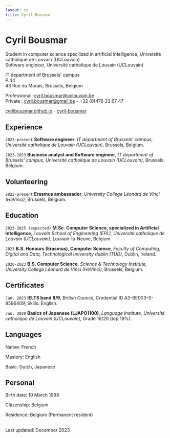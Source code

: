 ```yaml
---
layout: cv
title: Cyril Bousmar
---
```

# Cyril Bousmar
Student in computer science specilized in artificial intelligence, Université catholique de Louvain (UCLouvain)<br/>
Software engineer, Université catholique de Louvain (UCLouvain)

IT department of Brussels' campus<br/>
P.44<br/>
43 Rue du Marais, Brussels, Belgium<br/>

Professional:
<a href="mailto:cyril.bousmar@uclouvain.be">cyril.bousmar@uclouvain.be</a><br/>
Private :
<a href="mailto:cyril.bousmar@gmail.com">cyril.bousmar@gmail.be</a>  - +32 (0)476 33 67 47<br/>

<div id="webaddress">
  <a href="https://cyrilbousmar.github.io"><i class="fa-solid fa-house"></i> cyrilbousmar.github.io</a> - 
  <a href="https://www.linkedin.com/in/cyril-bousmar/"><i class="fa-brands fa-linkedin"></i> cyril-bousmar</a>
</div>

## Experience

`2023-present`
**Software engineer**, *IT department of Brussels' campus, Université catholique de Louvain (UCLouvain)*, Brussels, Belgium.

`2023-2023`
**Business analyst and Software engineer**, *IT department of Brussels' campus, Université catholique de Louvain (UCLouvain)*, Brussels, Belgium.

## Volunteering

`2023-present`
**Erasmus ambassador**, *University College Léonard de Vinci (HeVinci)*, Brussels, Belgium.

## Education

`2023-2025
(expected)`
**M.Sc. Computer Science, specialized in Artificial Intelligence**, *Louvain School of Engineering (EPL), Université catholique de Louvain (UCLouvain)*, Louvain-la-Neuve, Belgium.

`2023`
**B.S. Honours (Erasmus), Computer Science**, *Faculty of Computing, Digital and Data, Technological university dublin (TUD)*, Dublin, Ireland.

`2020-2023`
**B.S. Computer Science**, *Science & Technology Institute, University College Léonard de Vinci (HeVinci)*, Brussels, Belgium.

## Certificates

`Jun. 2023`
**IELTS band 8/9**, *British Council*, Credential ID A3-BE003-S-9596409, Skills: English.

`Jun. 2020`
**Basics of Japanese (LJAPO1100)**, *Language Institute, Université catholique de Louvain (UCLouvain)*, Grade 16/20 (top 19%).

## Languages

Native: French

Mastery: English

Basic: Dutch, Japanese

## Personal

Birth date: 10 March 1998

Citizenship: Belgium

Residence: Belgium (Permanent resident)

<br/>Last updated: December 2023<br/><br/>
